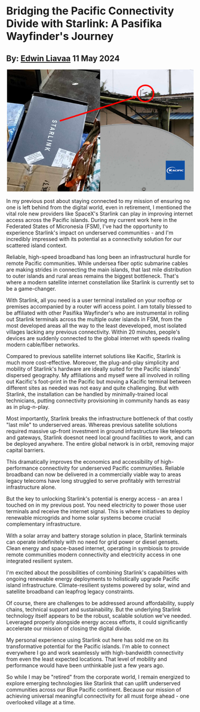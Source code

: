 # Bridging the Pacific Connectivity Divide with Starlink: A Pasifika Wayfinder's Journey
## By: [Edwin Liavaa](https://github.com/EdwinLiavaa) 11 May 2024

<p align="center">
 <img width="500" src="https://github.com/EdwinLiavaa/liavaa.space/blob/main/blog/20240511/pic.png">
</p>

In my previous post about staying connected to my mission of ensuring no one is left behind from the digital world, even in retirement, I mentioned the vital role new providers like SpaceX's Starlink can play in improving internet access across the Pacific islands. During my current work here in the Federated States of Micronesia (FSM), I've had the opportunity to experience Starlink's impact on underserved communities - and I'm incredibly impressed with its potential as a connectivity solution for our scattered island context.

Reliable, high-speed broadband has long been an infrastructural hurdle for remote Pacific communities. While undersea fiber optic submarine cables are making strides in connecting the main islands, that last mile distribution to outer islands and rural areas remains the biggest bottleneck. That's where a modern satellite internet constellation like Starlink is currently set to be a game-changer.

With Starlink, all you need is a user terminal installed on your rooftop or premises accompanied by a router wifi access point. I am totally blessed to be affiliated with other Pasifika Wayfinder's who are instrumental in rolling out Starlink terminals across the multiple outer islands in FSM, from the most developed areas all the way to the least deveveloped, most isolated villages lacking any previous connectivity. Within 20 minutes, people's devices are suddenly connected to the global internet with speeds rivaling modern cable/fiber networks.

Compared to previous satellite internet solutions like Kacific, Starlink is much more cost-effective. Moreover, the plug-and-play simplicity and mobility of Starlink's hardware are ideally suited for the Pacific islands' dispersed geography. My affiliations and myself were all involved in rolling out Kacific's foot-print in the Pacific but moving a Kacific terminal between different sites as needed was not easy and quite challenging. But with Starlink, the installation can be handled by minimally-trained local technicians, putting connectivity provisioning in community hands as easy as in plug-n-play.

Most importantly, Starlink breaks the infrastructure bottleneck of that costly "last mile" to underserved areas. Whereas previous satellite solutions required massive up-front investment in ground infrastructure like teleports and gateways, Starlink doesnot need local ground facilities to work, and can be deployed anywhere. The entire global network is in orbit, removing major capital barriers.

This dramatically improves the economics and accessibility of high-performance connectivity for underserved Pacific communities. Reliable broadband can now be delivered in a commercially viable way to areas legacy telecoms have long struggled to serve profitably with terrestrial infrastructure alone.

But the key to unlocking Starlink's potential is energy access - an area I touched on in my previous post. You need electricity to power those user terminals and receive the internet signal. This is where initiatives to deploy renewable microgrids and home solar systems become crucial complementary infrastructure.

With a solar array and battery storage solution in place, Starlink terminals can operate indefinitely with no need for grid power or diesel gensets. Clean energy and space-based internet, operating in symbiosis to provide remote communities modern connectivity and electricity access in one integrated resilient system.

I'm excited about the possibilities of combining Starlink's capabilities with ongoing renewable energy deployments to holistically upgrade Pacific island infrastructure. Climate-resilient systems powered by solar, wind and satellite broadband can leapfrog legacy constraints.

Of course, there are challenges to be addressed around affordability, supply chains, technical support and sustainability. But the underlying Starlink technology itself appears to be the robust, scalable solution we've needed. Leveraged properly alongside energy access efforts, it could significantly accelerate our mission of closing the digital divide.

My personal experience using Starlink out here has sold me on its transformative potential for the Pacific islands. I'm able to connect everywhere I go and work seamlessly with high-bandwidth connectivity from even the least expected locations. That level of mobility and performance would have been unthinkable just a few years ago.

So while I may be "retired" from the corporate world, I remain energized to explore emerging technologies like Starlink that can uplift underserved communities across our Blue Pacific continent. Because our mission of achieving universal meaningful connectivity for all must forge ahead - one overlooked village at a time.